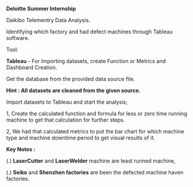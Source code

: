  **Deloitte Summer Internship**

Daikibo Telementry Data Analysis.

Identifying which factory and had defect machines through Tableau software.

Tool: 

**Tableau** - For Importing datasets, create Function or Metrics and Dashboard Creation.

Get the database from the provided data source file.



**Hint : All datasets are cleaned from the given source.**

Import datasets to Tableau and start the analysis;

1, Create the calculated function and formula for less or zero time running machine to get that calculation for further steps. 

2, We had that calculated metrics to put the bar chart for which machine type and machine downtime period to get visual results of it. 


**Key Notes :**

(.) **LaserCutter** and **LaserWelder** machine are least runned machine,

(.) **Seiko** and **Shenzhen factories** are been the defected machine haven factories.
